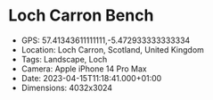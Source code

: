 # Loch Carron Bench

- GPS: 57.41343611111111,-5.472933333333334
- Location: Loch Carron, Scotland, United Kingdom
- Tags: Landscape, Loch
- Camera: Apple iPhone 14 Pro Max
- Date: 2023-04-15T11:18:41.000+01:00
- Dimensions: 4032x3024
